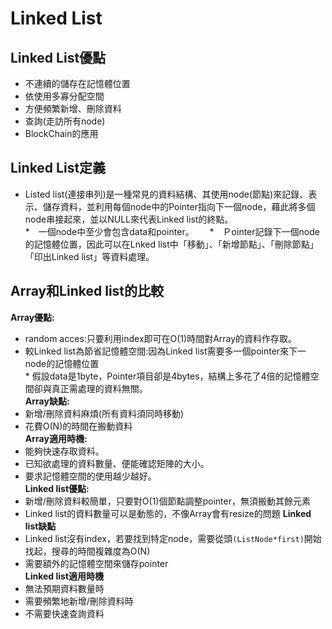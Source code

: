 # Linked List
## Linked List優點
* 不連續的儲存在記憶體位置  
* 依使用多寡分配空間  
* 方便頻繁新增、刪除資料 
* 查詢(走訪所有node)  
* BlockChain的應用

## Linked List定義
* Listed list(連接串列)是一種常見的資料結構、其使用node(節點)來記錄、表示、儲存資料，並利用每個node中的Pointer指向下一個node，藉此將多個node串接起來，並以NULL來代表Linked list的終點。  
*　一個node中至少會包含data和pointer。　　
*　Ｐointer記錄下一個node的記憶體位置，因此可以在Lnked list中「移動」、「新增節點」、「刪除節點」「印出Linked list」等資料處理。  
## Array和Linked list的比較
**Array優點:**  
* random acces:只要利用index即可在O(1)時間對Array的資料作存取。  
* 較Linked list為節省記憶體空間:因為Linked list需要多一個pointer來下一node的記憶體位置  
      * 假設data是1byte，Pointer項目卻是4bytes，結構上多花了4倍的記憶體空間卻與真正需處理的資料無關。  
**Array缺點:**  
* 新增/刪除資料麻煩(所有資料須同時移動)  
* 花費O(N)的時間在搬動資料  
**Array適用時機:**
* 能夠快速存取資料。  
* 已知欲處理的資料數量、便能確認矩陣的大小。  
* 要求記憶體空間的使用越少越好。  
**Linked list優點:**  
* 新增/刪除資料較簡單，只要對O(1)個節點調整pointer，無須搬動其餘元素  
* Linked list的資料數量可以是動態的，不像Array會有resize的問題
**Linked list缺點**
* Linked list沒有index，若要找到特定node，需要從頭```(ListNode*first)```開始找起，搜尋的時間複雜度為O(N)  
* 需要額外的記憶體空間來儲存pointer  
**Linked list適用時機**  
* 無法預期資料數量時  
* 需要頻繁地新增/刪除資料時  
* 不需要快速查詢資料

